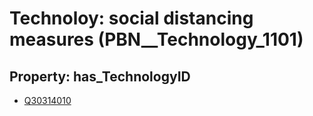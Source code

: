 # Technoloy: __social distancing measures__ (PBN__Technology_1101)

## Property: has_TechnologyID

* [Q30314010](Q30314010)

